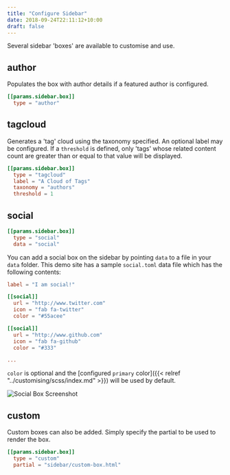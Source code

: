 ```yaml
---
title: "Configure Sidebar"
date: 2018-09-24T22:11:12+10:00
draft: false
---
```


Several sidebar 'boxes' are available to customise and use. 

## author

Populates the box with author details if a featured author is configured. 

```toml
[[params.sidebar.box]]
  type = "author"
```

## tagcloud
Generates a 'tag' cloud using the taxonomy specified. An optional label may be configured. If a `threshold` is defined, only 'tags' whose related content count are greater than or equal to that value will be displayed.

```toml
[[params.sidebar.box]]
  type = "tagcloud"
  label = "A Cloud of Tags"
  taxonomy = "authors"
  threshold = 1
```

## social

```toml
[[params.sidebar.box]]
  type = "social"
  data = "social"
```

You can add a social box on the sidebar by pointing `data` to a file in your `data` folder. This demo site has a sample `social.toml` data file which has the following contents:

```toml
label = "I am social!"

[[social]]
  url = "http://www.twitter.com"
  icon = "fab fa-twitter"
  color = "#55acee"

[[social]]
  url = "http://www.github.com"
  icon = "fab fa-github"
  color = "#333"

...
```

`color` is optional and the [configured `primary` color]({{< relref "../customising/scss/index.md" >}}) will be used by default.

![Social Box Screenshot](/images/screenshot-social-box.png)


## custom

Custom boxes can also be added. Simply specify the partial to be used to render the box.

```toml
[[params.sidebar.box]]
  type = "custom"
  partial = "sidebar/custom-box.html"
```